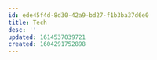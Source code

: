 ```yaml
---
id: ede45f4d-8d30-42a9-bd27-f1b3ba37d6e0
title: Tech
desc: ''
updated: 1614537039721
created: 1604291752898
---
```


